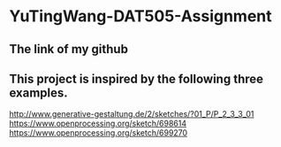 # YuTingWang-DAT505-Assignment
## The link of my github 
## This project is inspired by the following three examples.
http://www.generative-gestaltung.de/2/sketches/?01_P/P_2_3_3_01
https://www.openprocessing.org/sketch/698614
https://www.openprocessing.org/sketch/699270

## 
